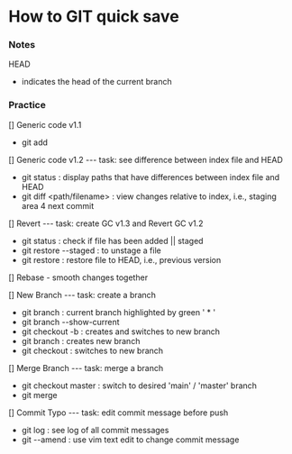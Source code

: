 # How to GIT quick save

### Notes

HEAD
- indicates the head of the current branch

### Practice

[] Generic code v1.1
- git add

[] Generic code v1.2
--- task: see difference between index file and HEAD
- git status : display paths that have differences between index file and HEAD 
- git diff <path/filename> : view changes relative to index, i.e., staging area 4 next commit

[] Revert
--- task: create GC v1.3 and Revert GC v1.2
- git status : check if file has been added || staged
- git restore --staged <file> : to unstage a file
- git restore <file> : restore file to HEAD, i.e., previous version
 
[] Rebase - smooth changes together

[] New Branch
--- task: create a branch
- git branch : current branch highlighted by green ' * '
- git branch --show-current 
- git checkout -b <branch name> : creates and switches to new branch
- git branch <insert branch> : creates new branch
- git checkout <insert branch name> : switches to new branch

[] Merge Branch
--- task: merge a branch
- git checkout master : switch to desired 'main' / 'master' branch
- git merge <other branch>

[] Commit Typo
--- task: edit commit message before push
- git log : see log of all commit messages
- git --amend : use vim text edit to change commit message